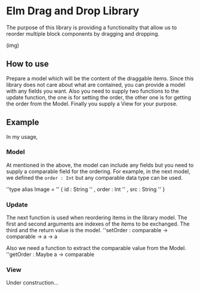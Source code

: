 # Elm Drag and Drop Library
The purpose of this library is providing a functionality that allow us to reorder multiple block components by dragging and dropping.

(img)

## How to use
Prepare a model which will be the content of the draggable items. Since this library does not care about what are contained, you can provide a model with any fields you want. Also you need to supply two functions to the update function, the one is for setting the order, the other one is for getting the order from the Model. Finally you supply a View for your purpose.

## Example
In my usage,
### Model
At mentioned in the above, the model can include any fields but you need to supply a comparable field for the ordering. For example, in the next model, we defined the `order : Int` but any comparable data type can be used.

''type alias Image =
''     { id : String
''     , order : Int
''     , src : String
''     }

### Update
The next function is used when reordering items in the library model. The first and second arguments are indexes of the items to be exchanged. The third and  the return value is the model.
''setOrder : comparable -> comparable -> a -> a

Also we need a function to extract the comparable value from the Model.
''getOrder : Maybe a -> comparable

### View
Under construction…

